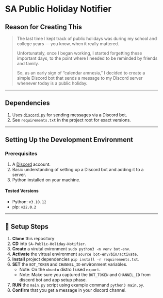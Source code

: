 # SA Public Holiday Notifier

## Reason for Creating This

> The last time I kept track of public holidays was during my school and college years — you know, when it really mattered.
>
> Unfortunately, once I began working, I started forgetting these important days, to the point where I needed to be reminded by friends and family.
>
> So, as an early sign of “calendar amnesia,” I decided to create a simple Discord bot that sends a message to my Discord server whenever today is a public holiday.

---

## Dependencies

1. Uses [`discord.py`](https://discordpy.readthedocs.io/en/stable/) for sending messages via a Discord bot.
2. See `requirements.txt` in the project root for exact versions.

---

## Setting Up the Development Environment

### Prerequisites

1. A [Discord](https://discord.com/) account.
2. Basic understanding of setting up a Discord bot and adding it to a server.
3. Python installed on your machine.

#### Tested Versions

- Python: `v3.10.12`
- pip: `v22.0.2`

---

## 🚀 Setup Steps
1. **Clone** this repository
3. **CD** into `SA-Public-Holiday-Notifier`.
2. **Create** a virutal evironment `sudo python3 -m venv bot-env`.
3. **Activate** the virtual environment `source bot-env/bin/activate`.
4. **Install** project dependencies `pip install -r requirements.txt`.
5. **SET** the `BOT_TOKEN`  and `CHANNEL_ID` environment variables.
   - Note: On the `ubuntu` distro I used `export`.
   - Note: Make sure you captured the `BOT_TOKEN` and `CHANNEL_ID` from discord bot and app setup phase.
6. **RUN** the `main.py` script using example command `python3 main.py`.
7. **Confirm** that you get a message in your discord channel.
